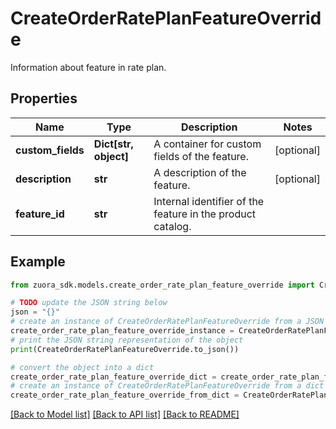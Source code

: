 # CreateOrderRatePlanFeatureOverride

Information about feature in rate plan. 

## Properties

Name | Type | Description | Notes
------------ | ------------- | ------------- | -------------
**custom_fields** | **Dict[str, object]** | A container for custom fields of the feature.  | [optional] 
**description** | **str** | A description of the feature. | [optional] 
**feature_id** | **str** | Internal identifier of the feature in the product catalog.  | 

## Example

```python
from zuora_sdk.models.create_order_rate_plan_feature_override import CreateOrderRatePlanFeatureOverride

# TODO update the JSON string below
json = "{}"
# create an instance of CreateOrderRatePlanFeatureOverride from a JSON string
create_order_rate_plan_feature_override_instance = CreateOrderRatePlanFeatureOverride.from_json(json)
# print the JSON string representation of the object
print(CreateOrderRatePlanFeatureOverride.to_json())

# convert the object into a dict
create_order_rate_plan_feature_override_dict = create_order_rate_plan_feature_override_instance.to_dict()
# create an instance of CreateOrderRatePlanFeatureOverride from a dict
create_order_rate_plan_feature_override_from_dict = CreateOrderRatePlanFeatureOverride.from_dict(create_order_rate_plan_feature_override_dict)
```
[[Back to Model list]](../README.md#documentation-for-models) [[Back to API list]](../README.md#documentation-for-api-endpoints) [[Back to README]](../README.md)


